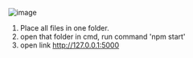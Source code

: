 ![image](https://github.com/user-attachments/assets/64725d08-60bb-4727-9b59-2ef73d55fdf8)

1. Place all files in one folder.
2. open that folder in cmd, run command 'npm start'
3. open link http://127.0.0.1:5000

